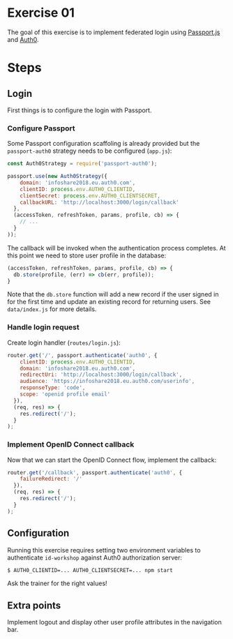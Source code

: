 # Exercise 01

The goal of this exercise is to implement federated login using [Passport.js](http://www.passportjs.org/) and [Auth0](https://auth0.com).

# Steps

## Login

First things is to configure the login with Passport.

### Configure Passport

Some Passport configuration scaffoling is already provided but the `passport-auth0` strategy needs to be configured (`app.js`):

```javascript
const Auth0Strategy = require('passport-auth0');

passport.use(new Auth0Strategy({
    domain: 'infoshare2018.eu.auth0.com',
    clientID: process.env.AUTH0_CLIENTID,
    clientSecret: process.env.AUTH0_CLIENTSECRET,
    callbackURL: 'http://localhost:3000/login/callback'
  },
  (accessToken, refreshToken, params, profile, cb) => {
    // ...
  }
));
```

The callback will be invoked when the authentication process completes. At this point we need to store user profile in the database:

```javascript
(accessToken, refreshToken, params, profile, cb) => {
  db.store(profile, (err) => cb(err, profile));
}
```

Note that the `db.store` function will add a new record if the user signed in for the first time and update an existing record for returning users. See `data/index.js` for more details.

### Handle login request

Create login handler (`routes/login.js`):

```javascript
router.get('/', passport.authenticate('auth0', {
    clientID: process.env.AUTH0_CLIENTID,
    domain: 'infoshare2018.eu.auth0.com',
    redirectUri: 'http://localhost:3000/login/callback',
    audience: 'https://infoshare2018.eu.auth0.com/userinfo',
    responseType: 'code',
    scope: 'openid profile email'
  }),
  (req, res) => {
    res.redirect('/');
  }
);
```

### Implement OpenID Connect callback

Now that we can start the OpenID Connect flow, implement the callback:

```javascript
router.get('/callback', passport.authenticate('auth0', {
    failureRedirect: '/'
  }),
  (req, res) => {
    res.redirect('/');
  }
);
```

## Configuration

Running this exercise requires setting two environment variables to authenticate `id-workshop` against Auth0 authorization server:

```bash
$ AUTH0_CLIENTID=... AUTH0_CLIENTSECRET=... npm start
```

Ask the trainer for the right values!

## Extra points

Implement logout and display other user profile attributes in the navigation bar.
